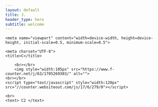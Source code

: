 ```yaml
---
layout: default
title: J.
header_type: hero
subtitle: welcome
---
```


<!DOCTYPE html>
<html>
<head>

	<meta name="viewport" content="width=device-width, height=device-height, initial-scale=0.5, minimum-scale=0.5">

	<meta charset="UTF-8">
    <title>C</title>


</head>
<body>
    
        <br></br>
        <img style="width:105px" src="https://www.f-counter.net/j/63/1705269303/" alt="">
	<br></br>
	<script type="text/javascript" style="width:120px" src="//counter.websiteout.com/js/17/6/279/0"></script>

	<br>
	<text> C2 </text>
</body>
</html>
